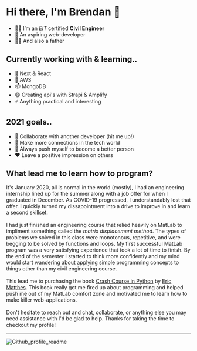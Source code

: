 # Hi there, I'm Brendan 👋

- 👨‍🎓 I’m an *EIT* certified **Civil Engineer**
- 🌱 An aspiring web-developer
- 👨‍👦 And also a father


## Currently working with & learning..

- 🤔 Next & React
- 💬 AWS
- 📫 MongoDB
- 😄 Creating api's with Strapi & Amplify
- ⚡ Anything practical and interesting

## 2021 goals..

- 🤳 Collaborate with another developer (hit me up!)
- 🦾 Make more connections in the tech world
- 💪 Always push myself to become a better person
- ♥ Leave a positive impression on others

## What lead me to learn how to program?

It's January 2020, all is normal in the world (mostly), I had an engineering internship lined up for the summer along with a job offer for when I graduated in December. As COVID-19 progressed, I understandably lost that offer. I quickly turned my dissapointment into a drive to improve in and learn a second skillset.
</br>
</br>
I had just finished an engineering course that relied heavily on MatLab to impliment something called the *matrix displacement method*. The types of problems we solved in this class were monotonous, repetitive, and were begging to be solved by functions and loops. My first successful MatLab program was a very satisfying experience that took a lot of time to finish. By the end of the semester I started to think more confidently and my mind would start wandering about applying simple programming concepts to things other than my civil engineering course.
</br>
</br>
This lead me to purchasing the book [Crash Course in Python](https://www.amazon.com/Python-Crash-Course-2nd-Edition/dp/1593279280/ref=tmm_pap_swatch_0?_encoding=UTF8&qid=&sr=) by [Eric Matthes](https://twitter.com/ehmatthes). This book really got me fired up about programming and helped push me out of my MatLab comfort zone and motivated me to learn how to make killer web-applications.
</br>
</br>
Don't hesitate to reach out and chat, collaborate, or anything else you may need assistance with I'd be glad to help. Thanks for taking the time to checkout my profile!

<hr>

![Github_profile_readme](https://user-images.githubusercontent.com/64326462/112737054-f912ef00-8f2d-11eb-859f-159ba2e2ae54.png)

